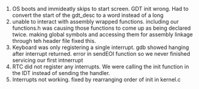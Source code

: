 1) OS boots and immideatly skips to start screen. GDT init wrong. Had to convert the start of the gdt_desc to a word instead of a long
2) unable to interact with assembly wrapped functions. including our functions.h was causing those functions to come up as being declared twice. making global symbols and accessing them for assembly linkage through teh header file fixed this.
3) Keyboard was only registering a single interrupt. gdb showed hanging after interrupt returned. error in sendEOI function so we never finished servicing our first intnerrupt
4) RTC did not register any interrupts. We were calling the init function in the IDT instead of sending the handler.
5) Interrupts not working. fixed by rearranging order of init in kernel.c
 